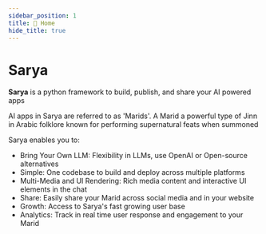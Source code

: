```yaml
---
sidebar_position: 1
title: 🏡 Home
hide_title: true
---
```


# Sarya

**Sarya** is a python framework to build, publish, and share your AI powered apps

AI apps in Sarya are referred to as 'Marids'. A Marid a powerful type of Jinn in Arabic folklore known for performing supernatural feats when summoned

Sarya enables you to:
- Bring Your Own LLM: Flexibility in LLMs, use OpenAI or Open-source alternatives
- Simple: One codebase to build and deploy across multiple platforms
- Multi-Media and UI Rendering: Rich media content and interactive UI elements in the chat
- Share: Easily share your Marid across social media and in your website
- Growth: Access to Sarya's fast growing user base
- Analytics: Track in real time user response and engagement to your Marid
